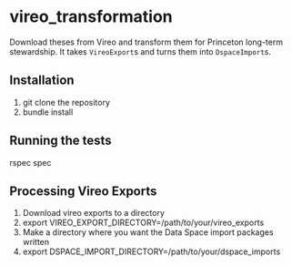 # vireo_transformation
Download theses from Vireo and transform them for Princeton long-term stewardship. It takes `VireoExport`s and turns them into `DspaceImport`s. 

## Installation
1. git clone the repository
2. bundle install

## Running the tests
rspec spec

## Processing Vireo Exports
1. Download vireo exports to a directory
2. export VIREO_EXPORT_DIRECTORY=/path/to/your/vireo_exports
3. Make a directory where you want the Data Space import packages written
4. export DSPACE_IMPORT_DIRECTORY=/path/to/your/dspace_imports
